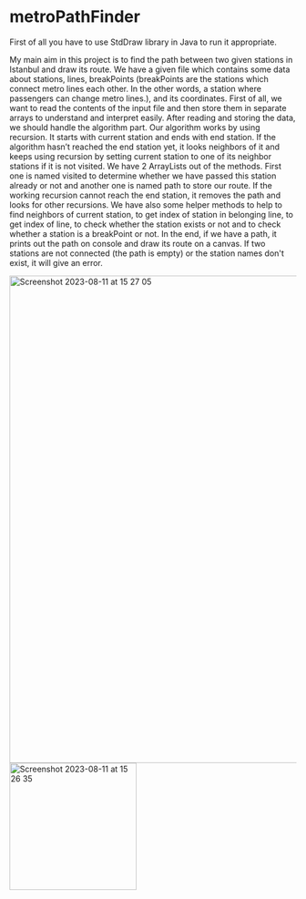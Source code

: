 # metroPathFinder
First of all you have to use StdDraw library in Java to run it appropriate. 

My main aim in this project is to find the path between two given stations in Istanbul and draw its route. We have a given file which contains some data about stations, lines, breakPoints (breakPoints are the stations which connect metro lines each other. In the other words, a station where passengers can change metro lines.), and its coordinates. First of all, we want to read the contents of the input file and then store them in separate arrays to understand and interpret easily.
After reading and storing the data, we should handle the algorithm part. Our algorithm works by using recursion. It starts with current station and ends with end station. If the algorithm hasn’t reached the end station yet, it looks neighbors of it and keeps using recursion by setting current station to one of its neighbor stations if it is not visited.
We have 2 ArrayLists out of the methods. First one is named visited to determine whether we have passed this station already or not and another one is named path to store our route. If the working recursion cannot reach the end station, it removes the path and looks for other recursions.
We have also some helper methods to help to find neighbors of current station, to get index of station in belonging line, to get index of line, to check whether the station exists or not and to check whether a station is a breakPoint or not.
In the end, if we have a path, it prints out the path on console and draw its route on a canvas. If two stations are not connected (the path is empty) or the station names don't exist, it will give an error.

<img width="856" alt="Screenshot 2023-08-11 at 15 27 05" src="https://github.com/burakorkmaz/metroPathFinder/assets/119005365/9b081e6e-a2d7-4600-b3db-bc7387210096">

<img width="223" alt="Screenshot 2023-08-11 at 15 26 35" src="https://github.com/burakorkmaz/metroPathFinder/assets/119005365/78065023-1ac4-4d31-b793-048dbf08edd9">
